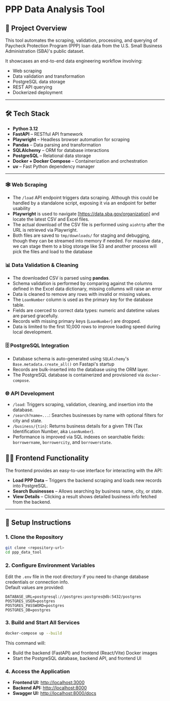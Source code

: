 # PPP Data Analysis Tool

## 🚀 Project Overview

This tool automates the scraping, validation, processing, and querying of Paycheck Protection Program (PPP) loan data from the U.S. Small Business Administration (SBA)'s public dataset.

It showcases an end-to-end data engineering workflow involving:

- Web scraping
- Data validation and transformation
- PostgreSQL data storage
- REST API querying
- Dockerized deployment

---

## 🛠️ Tech Stack

- **Python 3.12**
- **FastAPI** – RESTful API framework
- **Playwright** – Headless browser automation for scraping
- **Pandas** – Data parsing and transformation
- **SQLAlchemy** – ORM for database interactions
- **PostgreSQL** – Relational data storage
- **Docker + Docker Compose** – Containerization and orchestration
- **uv** – Fast Python dependency manager

---

### 🕸 Web Scraping

- The `/load` API endpoint triggers data scraping. Although this could be handled by a standalone script, exposing it via an endpoint for better usability
- **Playwright** is used to navigate [https://data.sba.gov/organization] and locate the latest CSV and Excel files.
- The actual download of the CSV file is performed using `aiohttp` after the URL is retrieved via Playwright.
- Both files are saved to `tmp/downloads/` for staging and debugging, though they can be streamed into memory if needed. For massive data , we can stage them to a blog storage like S3 and another process will pick the files and load to the database

### 📊 Data Validation & Cleaning

- The downloaded CSV is parsed using **pandas**.
- Schema validation is performed by comparing against the columns defined in the Excel data dictionary, missing collumns will raise an error
- Data is cleaned to remove any rows with invalid or missing values.
- The `LoanNumber` column is used as the primary key for the database table.
- Fields are coerced to correct data types: numeric and datetime values are parsed gracefully.
- Records with missing primary keys (`LoanNumber`) are dropped.
- Data is limited to the first 10,000 rows to improve loading speed during local development.

### 🗄️ PostgreSQL Integration

- Database schema is auto-generated using `SQLAlchemy`'s `Base.metadata.create_all()` on Fastapi's startup
- Records are bulk-inserted into the database using the ORM layer.
- The PostgreSQL database is containerized and provisioned via `docker-compose`.

### 🌐 API Development

- `/load`: Triggers scraping, validation, cleaning, and insertion into the database.
- `/search?name=...`: Searches businesses by name with optional filters for city and state.
- `/business/{tin}`: Returns business details for a given TIN (Tax Identification Number, aka `LoanNumber`).
- Performance is improved via SQL indexes on searchable fields: `borrowername`, `borrowercity`, and `borrowerstate`.

## 🧑‍💻 Frontend Functionality

The frontend provides an easy-to-use interface for interacting with the API:

- **Load PPP Data** – Triggers the backend scraping and loads new records into PostgreSQL.
- **Search Businesses** – Allows searching by business name, city, or state.
- **View Details** – Clicking a result shows detailed business info fetched from the backend.

---

## 🔧 Setup Instructions

### 1. Clone the Repository

```bash
git clone <repository-url>
cd ppp_data_tool
```

### 2. Configure Environment Variables

Edit the `.env` file in the root directory if you need to change database credentials or connection info.  
Default values are provided:

```
DATABASE_URL=postgresql://postgres:postgres@db:5432/postgres
POSTGRES_USER=postgres
POSTGRES_PASSWORD=postgres
POSTGRES_DB=postgres
```

### 3. Build and Start All Services

```bash
docker-compose up --build
```

This command will:

- Build the backend (FastAPI) and frontend (React/Vite) Docker images
- Start the PostgreSQL database, backend API, and frontend UI

### 4. Access the Application

- **Frontend UI:** [http://localhost:3000](http://localhost:3000)
- **Backend API:** [http://localhost:8000](http://localhost:8000)
- **Swagger UI:** [http://localhost:8000/docs](http://localhost:8000/docs)
